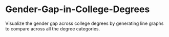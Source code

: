 # Gender-Gap-in-College-Degrees
Visualize the gender gap across college degrees by generating line graphs to compare across all the degree categories.
